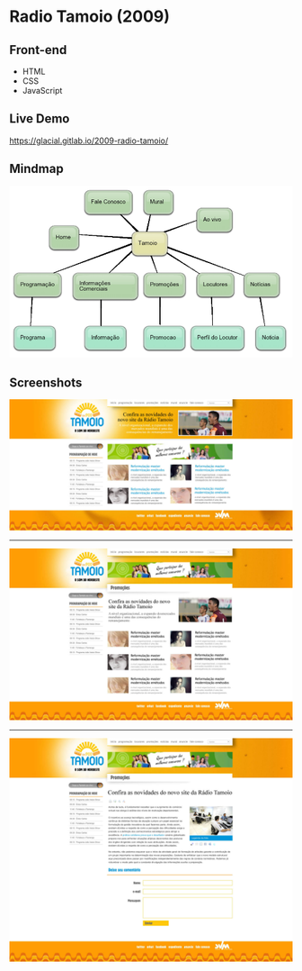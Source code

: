 # Radio Tamoio (2009)

## Front-end 

* HTML
* CSS
* JavaScript


## Live Demo

https://glacial.gitlab.io/2009-radio-tamoio/


## Mindmap

![screenshot](design/00-mindmap.png)


## Screenshots

![screenshot](design/01-home.jpg)

---

![screenshot](design/02-page.jpg)

---

![screenshot](design/03-single.jpg)


